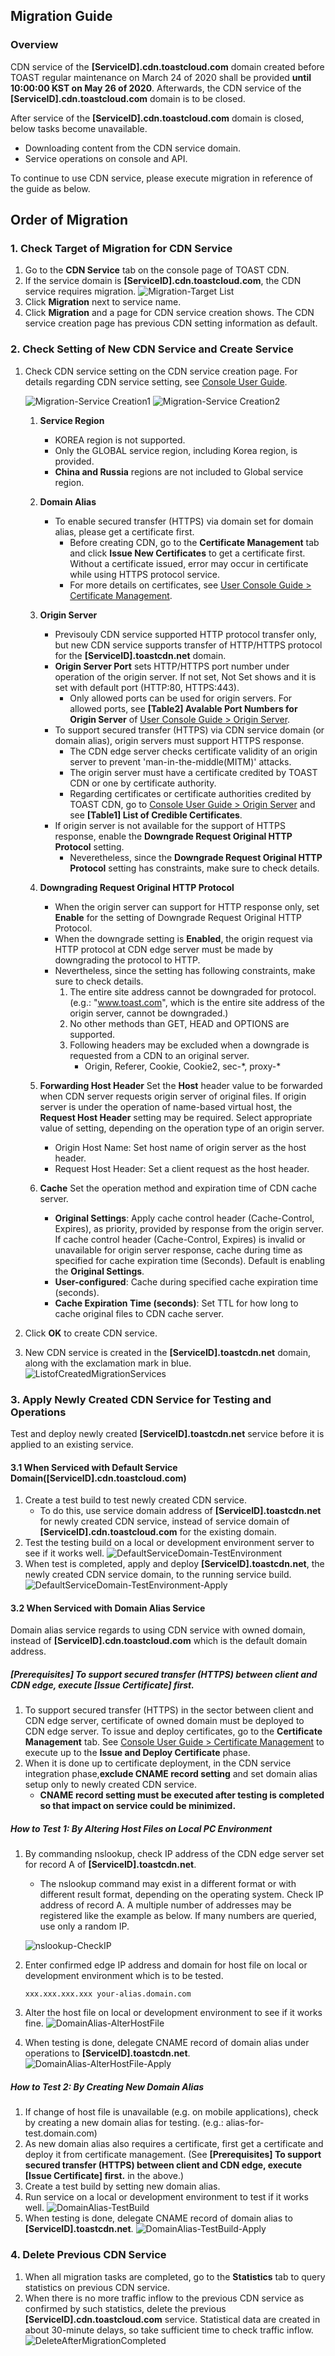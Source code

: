 ## Migration Guide

### Overview
CDN service of the **[ServiceID].cdn.toastcloud.com** domain created before TOAST regular maintenance on March 24 of 2020 shall be provided **until 10:00:00 KST on May 26 of 2020**.
Afterwards, the CDN service of the **[ServiceID].cdn.toastcloud.com** domain is to be closed.

After service of the **[ServiceID].cdn.toastcloud.com** domain is closed, below tasks become unavailable.
  - Downloading content from the CDN service domain.
  - Service operations on console and API.

To continue to use CDN service, please execute migration in reference of the guide as below.

## Order of Migration

### 1. Check Target of Migration for CDN Service
1. Go to the **CDN Service** tab on the console page of TOAST CDN.
2. If the service domain is **[ServiceID].cdn.toastcloud.com**, the CDN service requires migration.
    ![Migration-Target List](https://static.toastoven.net/prod_cdn/v2/migration-target-list.png)
3. Click **Migration** next to service name.
4. Click **Migration** and a page for CDN service creation shows. The CDN service creation page has previous CDN setting information as default.

### 2. Check Setting of New CDN Service and Create Service

1. Check CDN service setting on the CDN service creation page.
    For details regarding CDN service setting, see [Console User Guide](./console-guide/#cdn).

    ![Migration-Service Creation1](https://static.toastoven.net/prod_cdn/v2/migration-create-modal.png)
    ![Migration-Service Creation2](https://static.toastoven.net/prod_cdn/v2/migration-create-modal-options.png)

    1. **Service Region**
        - KOREA region is not supported.
        - Only the GLOBAL service region, including Korea region, is provided.
        - **China and Russia** regions are not included to Global service region.

    2. **Domain Alias**
        - To enable secured transfer (HTTPS) via domain set for domain alias, please get a certificate first.
            - Before creating CDN, go to the **Certificate Management** tab and click **Issue New Certificates** to get a certificate first. Without a certificate issued, error may occur in certificate while using HTTPS protocol service.
            - For more details on certificates, see [User Console Guide > Certificate Management](./console-guide/#_5).

    3. **Origin Server**
        - Previsouly CDN service supported HTTP protocol transfer only, but new CDN service supports transfer of HTTP/HTTPS protocol for the **[ServiceID].toastcdn.net** domain.
        - **Origin Server Port** sets HTTP/HTTPS port number under operation of the origin server. If not set, Not Set shows and it is set with default port (HTTP:80, HTTPS:443).
            - Only allowed ports can be used for origin servers. For allowed ports, see **[Table2] Avalable Port Numbers for Origin Server** of [User Console Guide > Origin Server](./console-guide/#_2).
        - To support secured transfer (HTTPS) via CDN service domain (or domain alias), origin servers must support HTTPS response.
            - The CDN edge server checks certificate validity of an origin server to prevent 'man-in-the-middle(MITM)' attacks.
            - The origin server must have a certificate credited by TOAST CDN or one by certificate authority.
            - Regarding certificates or certificate authorities credited by TOAST CDN, go to [Console User Guide > Origin Server](./console-guide/#_2) and see **[Table1] List of Credible Certificates**.
        - If origin server is not available for the support of HTTPS response, enable the **Downgrade Request Original HTTP Protocol** setting.
            - Neveretheless, since the **Downgrade Request Original HTTP Protocol** setting has constraints, make sure to check details.
    4. **Downgrading Request Original HTTP Protocol**
        - When the origin server can support for HTTP response only, set **Enable** for the setting of Downgrade Request Original HTTP Protocol.
        - When the downgrade setting is **Enabled**, the origin request via HTTP protocol at CDN edge server must be made by downgrading the protocol to HTTP.
        - Nevertheless, since the setting has following constraints, make sure to check details.
            1. The entire site address cannot be downgraded for protocol. (e.g.: "www.toast.com", which is the entire site address of the origin server, cannot be downgraded.)
            2. No other methods than GET, HEAD and OPTIONS are supported.
            3. Following headers may be excluded when a downgrade is requested from a CDN to an original server.
                - Origin, Referer, Cookie, Cookie2, sec-\*, proxy-\*

    5. **Forwarding Host Header**
    Set the **Host** header value to be forwarded when CDN server requests origin server of original files.
    If origin server is under the operation of name-based virtual host, the **Request Host Header** setting may be required. Select appropriate value of setting, depending on the operation type of an origin server.
        - Origin Host Name: Set host name of origin server as the host header.
        - Request Host Header: Set a client request as the host header.

    6. **Cache**
    Set the operation method and expiration time of CDN cache server.
        - **Original Settings**: Apply cache control header (Cache-Control, Expires), as priority, provided by response from the origin server. If cache control header (Cache-Control, Expires) is invalid or unavailable for origin server response, cache during time as specified for cache expiration time (Seconds). Default is enabling the **Original Settings**.
        - **User-configured**: Cache during specified cache expiration time (seconds).
        - **Cache Expiration Time (seconds)**: Set TTL for how long to cache original files to CDN cache server.

2. Click **OK** to create CDN service.
3. New CDN service is created in the **[ServiceID].toastcdn.net** domain, along with the exclamation mark in blue.
    ![ListofCreatedMigrationServices](https://static.toastoven.net/prod_cdn/v2/migration-new-create.png)


### 3. Apply Newly Created CDN Service for Testing and Operations

Test and deploy newly created **[ServiceID].toastcdn.net** service before it is applied to an existing service.


#### 3.1 When Serviced with Default Service Domain([ServiceID].cdn.toastcloud.com)
1. Create a test build to test newly created CDN service.
    - To do this, use service domain address of **[ServiceID].toastcdn.net** for newly created CDN service, instead of service domain of **[ServiceID].cdn.toastcloud.com** for the existing domain.
3. Test the testing build on a local or development environment server to see if it works well.
    ![DefaultServiceDomain-TestEnvironment](https://static.toastoven.net/prod_cdn/v2/en/migration-test-test-build-before.png)
4. When test is completed, apply and deploy **[ServiceID].toastcdn.net**, the newly created CDN service domain, to the running service build.
    ![DefaultServiceDomain-TestEnvironment-Apply](https://static.toastoven.net/prod_cdn/v2/en/migration-test-test-build-after.png)

#### 3.2 When Serviced with Domain Alias Service
Domain alias service regards to using CDN service with owned domain, instead of **[ServiceID].cdn.toastcloud.com** which is the default domain address.

##### [Prerequisites] To support secured transfer (HTTPS) between client and CDN edge, execute [Issue Certificate] first.
1. To support secured transfer (HTTPS) in the sector between client and CDN edge server, certificate of owned domain must be deployed to CDN edge server. To issue and deploy certificates, go to the **Certificate Management** tab. See [Console User Guide > Certificate Management](./console-guide/#_5) to execute up to the **Issue and Deploy Certificate** phase.
2. When it is done up to certificate deployment, in the CDN service integration phase,**exclude CNAME record setting** and set domain alias setup only to newly created CDN service.
    - **CNAME record setting must be executed after testing is completed so that impact on service could be minimized.**

##### How to Test 1: By Altering Host Files on Local PC Environment
1. By commanding nslookup, check IP address of the CDN edge server set for record A of **[ServiceID].toastcdn.net**.
    - The nslookup command may exist in a different format or with different result format, depending on the operating system.
    Check IP address of record A. A multiple number of addresses may be registered like the example as below. If many numbers are queried, use only a random IP.

    ![nslookup-CheckIP](https://static.toastoven.net/prod_cdn/v2/migration-nslookup.png)

2. Enter confirmed edge IP address and domain for host file on local or development environment which is to be tested.
    ```
    xxx.xxx.xxx.xxx your-alias.domain.com
    ```
3. Alter the host file on local or development environment to see if it works fine.
   ![DomainAlias-AlterHostFile](https://static.toastoven.net/prod_cdn/v2/en/migration-test-alias-hosts-before.png)
4. When testing is done, delegate CNAME record of domain alias under operations to **[ServiceID].toastcdn.net**.
   ![DomainAlias-AlterHostFile-Apply](https://static.toastoven.net/prod_cdn/v2/en/migration-test-alias-hosts-after.png)


##### How to Test 2: By Creating New Domain Alias
1. If change of host file is unavailable (e.g. on mobile applications), check by creating a new domain alias for testing.  (e.g.: alias-for-test.domain.com)
2. As new domain alias also requires a certificate, first get a certificate and deploy it from certificate management. (See **[Prerequisites] To support secured transfer (HTTPS) between client and CDN edge, execute [Issue Certificate] first.** in the above.)
3. Create a test build by setting new domain alias.
4. Run service on a local or development environment to test if it works well.
   ![DomainAlias-TestBuild](https://static.toastoven.net/prod_cdn/v2/en/migration-test-alias-build-before.png)
5. When testing is done, delegate CNAME record of domain alias to **[ServiceID].toastcdn.net**.
   ![DomainAlias-TestBuild-Apply](https://static.toastoven.net/prod_cdn/v2/en/migration-test-alias-build-after.png)

### 4. Delete Previous CDN Service
1. When all migration tasks are completed, go to the **Statistics** tab to query statistics on previous CDN service.
2. When there is no more traffic inflow to the previous CDN service as confirmed by such statistics, delete the previous **[ServiceID].cdn.toastcloud.com** service. Statistical data are created in about 30-minute delays, so take sufficient time to check traffic inflow.
  ![DeleteAfterMigrationCompleted](https://static.toastoven.net/prod_cdn/v2/migration-old-delete.png)